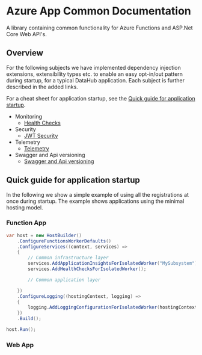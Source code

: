# Azure App Common Documentation

A library containing common functionality for Azure Functions and ASP.Net Core Web API's.

## Overview

For the following subjects we have implemented dependency injection extensions, extensibility types etc. to enable an easy opt-in/out pattern during startup, for a typical DataHub application. Each subject is further described in the added links.

For a cheat sheet for application startup, see the [Quick guide for application startup](#quick-guide-for-application-startup).

- Monitoring
    - [Health Checks](./registrations/health-checks.md)
- Security
    - [JWT Security](./registrations/authorization.md)
- Telemetry
    - [Telemetry](./registrations/telemetry.md)
- Swagger and Api versioning
    - [Swagger and Api versioning](./registrations/swaggerApiVersion.md)

## Quick guide for application startup

In the following we show a simple example of using all the registrations at once during startup. The example shows applications using the minimal hosting model.

### Function App

```cs
var host = new HostBuilder()
    .ConfigureFunctionsWorkerDefaults()
    .ConfigureServices((context, services) =>
    {
        // Common infrastructure layer
        services.AddApplicationInsightsForIsolatedWorker("MySubsystem");
        services.AddHealthChecksForIsolatedWorker();

        // Common application layer

    })
    .ConfigureLogging((hostingContext, logging) =>
    {
        logging.AddLoggingConfigurationForIsolatedWorker(hostingContext);
    })
    .Build();

host.Run();

```

### Web App
